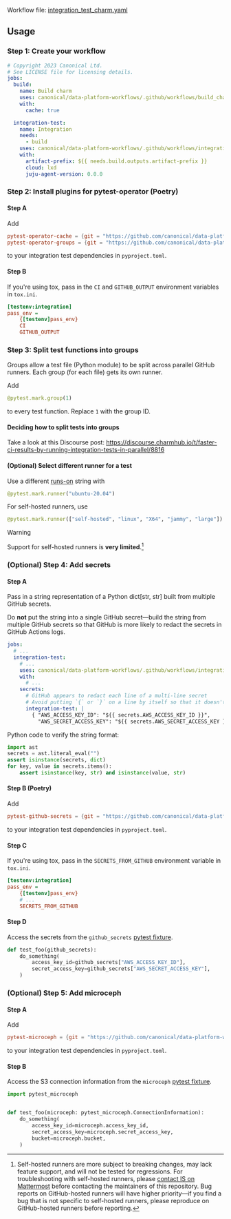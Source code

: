 Workflow file: [integration_test_charm.yaml](integration_test_charm.yaml)

## Usage
### Step 1: Create your workflow
```yaml
# Copyright 2023 Canonical Ltd.
# See LICENSE file for licensing details.
jobs:
  build:
    name: Build charm
    uses: canonical/data-platform-workflows/.github/workflows/build_charm.yaml@v0.0.0
    with:
      cache: true

  integration-test:
    name: Integration
    needs:
      - build
    uses: canonical/data-platform-workflows/.github/workflows/integration_test_charm.yaml@v0.0.0
    with:
      artifact-prefix: ${{ needs.build.outputs.artifact-prefix }}
      cloud: lxd
      juju-agent-version: 0.0.0
```

### Step 2: Install plugins for pytest-operator (Poetry)
#### Step A
Add
```toml
pytest-operator-cache = {git = "https://github.com/canonical/data-platform-workflows", tag = "v0.0.0", subdirectory = "python/pytest_plugins/pytest_operator_cache"}
pytest-operator-groups = {git = "https://github.com/canonical/data-platform-workflows", tag = "v0.0.0", subdirectory = "python/pytest_plugins/pytest_operator_groups"}
```
to your integration test dependencies in `pyproject.toml`.

#### Step B
If you're using tox, pass in the `CI` and `GITHUB_OUTPUT` environment variables in `tox.ini`.
```ini
[testenv:integration]
pass_env =
    {[testenv]pass_env}
    CI
    GITHUB_OUTPUT
```

### Step 3: Split test functions into groups
Groups allow a test file (Python module) to be split across parallel GitHub runners. Each group (for each file) gets its own runner.

Add
```python
@pytest.mark.group(1)
```
to every test function. Replace `1` with the group ID.

#### Deciding how to split tests into groups
Take a look at this Discourse post: https://discourse.charmhub.io/t/faster-ci-results-by-running-integration-tests-in-parallel/8816

#### (Optional) Select different runner for a test
Use a different [runs-on](https://docs.github.com/en/actions/using-workflows/workflow-syntax-for-github-actions#jobsjob_idruns-on) string with
```python
@pytest.mark.runner("ubuntu-20.04")
```

For self-hosted runners, use

```python
@pytest.mark.runner(["self-hosted", "linux", "X64", "jammy", "large"])
```
> [!WARNING]
> Support for self-hosted runners is **very limited**.[^1]

### (Optional) Step 4: Add secrets
#### Step A
Pass in a string representation of a Python dict[str, str] built from multiple GitHub secrets.

Do **not** put the string into a single GitHub secret—build the string from multiple GitHub secrets so that GitHub is more likely to redact the secrets in GitHub Actions logs.
```yaml
jobs:
  # ...
  integration-test:
    # ...
    uses: canonical/data-platform-workflows/.github/workflows/integration_test_charm.yaml@v0.0.0
    with:
      # ...
    secrets:
      # GitHub appears to redact each line of a multi-line secret
      # Avoid putting `{` or `}` on a line by itself so that it doesn't get redacted in logs
      integration-test: |
        { "AWS_ACCESS_KEY_ID": "${{ secrets.AWS_ACCESS_KEY_ID }}",
          "AWS_SECRET_ACCESS_KEY": "${{ secrets.AWS_SECRET_ACCESS_KEY }}", }
```

Python code to verify the string format:
```python
import ast
secrets = ast.literal_eval("")
assert isinstance(secrets, dict)
for key, value in secrets.items():
    assert isinstance(key, str) and isinstance(value, str)
```

#### Step B (Poetry)
Add
```toml
pytest-github-secrets = {git = "https://github.com/canonical/data-platform-workflows", tag = "v0.0.0", subdirectory = "python/pytest_plugins/github_secrets"}
```
to your integration test dependencies in `pyproject.toml`.

#### Step C
If you're using tox, pass in the `SECRETS_FROM_GITHUB` environment variable in `tox.ini`.
```ini
[testenv:integration]
pass_env =
    {[testenv]pass_env}
    # ...
    SECRETS_FROM_GITHUB
```

#### Step D
Access the secrets from the `github_secrets` [pytest fixture](https://docs.pytest.org/en/stable/how-to/fixtures.html).
```python
def test_foo(github_secrets):
    do_something(
        access_key_id=github_secrets["AWS_ACCESS_KEY_ID"],
        secret_access_key=github_secrets["AWS_SECRET_ACCESS_KEY"],
    )
```

### (Optional) Step 5: Add microceph
#### Step A
Add
```toml
pytest-microceph = {git = "https://github.com/canonical/data-platform-workflows", tag = "v0.0.0", subdirectory = "python/pytest_plugins/microceph"}
```
to your integration test dependencies in `pyproject.toml`.

#### Step B
Access the S3 connection information from the `microceph` [pytest fixture](https://docs.pytest.org/en/stable/how-to/fixtures.html).

```python
import pytest_microceph


def test_foo(microceph: pytest_microceph.ConnectionInformation):
    do_something(
        access_key_id=microceph.access_key_id,
        secret_access_key=microceph.secret_access_key,
        bucket=microceph.bucket,
    )
```

[^1]: Self-hosted runners are more subject to breaking changes, may lack feature support, and will not be tested for regressions. For troubleshooting with self-hosted runners, please [contact IS on Mattermost](https://chat.canonical.com/canonical/channels/github-actions-self-hosted-runners) before contacting the maintainers of this repository. Bug reports on GitHub-hosted runners will have higher priority—if you find a bug that is not specific to self-hosted runners, please reproduce on GitHub-hosted runners before reporting.
